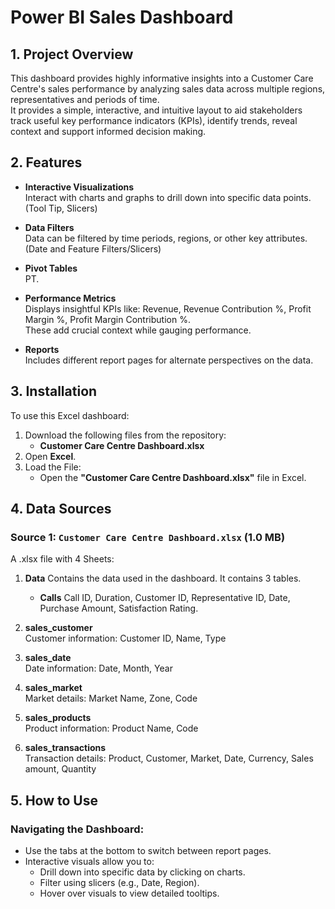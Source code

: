# Power BI Sales Dashboard

## 1. Project Overview
This dashboard provides highly informative insights into a Customer Care Centre's sales performance by analyzing sales data across multiple regions, representatives and periods of time.  
It provides a simple, interactive, and intuitive layout to aid stakeholders track useful key performance indicators (KPIs), identify trends, reveal context and support informed decision making.

## 2. Features
- **Interactive Visualizations**  
  Interact with charts and graphs to drill down into specific data points. (Tool Tip, Slicers)  

- **Data Filters**  
  Data can be filtered by time periods, regions, or other key attributes. (Date and Feature Filters/Slicers)  

- **Pivot Tables**  
  PT.  

- **Performance Metrics**  
  Displays insightful KPIs like: Revenue, Revenue Contribution %, Profit Margin %, Profit Margin Contribution %.  
  These add crucial context while gauging performance.  

- **Reports**  
  Includes different report pages for alternate perspectives on the data.

## 3. Installation
To use this Excel dashboard:

1. Download the following files from the repository:
   - **Customer Care Centre Dashboard.xlsx**
2. Open **Excel**.
3. Load the File:
   - Open the **"Customer Care Centre Dashboard.xlsx"** file in Excel.

## 4. Data Sources

### Source 1: `Customer Care Centre Dashboard.xlsx` (1.0 MB)
A .xlsx file with 4 Sheets:
1. **Data** Contains the data used in the dashboard. It contains 3 tables.
     - **Calls** Call ID, Duration, Customer ID, Representative ID, Date, Purchase Amount, Satisfaction Rating.

1. **sales_customer**  
   Customer information: Customer ID, Name, Type  

2. **sales_date**  
   Date information: Date, Month, Year  

3. **sales_market**  
   Market details: Market Name, Zone, Code  

4. **sales_products**  
   Product information: Product Name, Code  

5. **sales_transactions**  
   Transaction details: Product, Customer, Market, Date, Currency, Sales amount, Quantity  

## 5. How to Use

### Navigating the Dashboard:
- Use the tabs at the bottom to switch between report pages.
- Interactive visuals allow you to:
  - Drill down into specific data by clicking on charts.
  - Filter using slicers (e.g., Date, Region).
  - Hover over visuals to view detailed tooltips.
